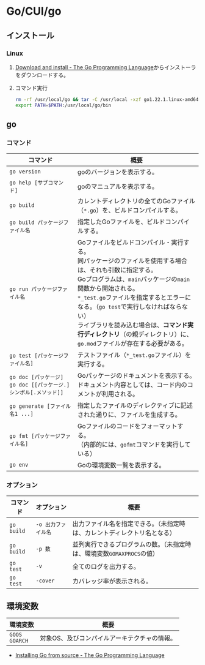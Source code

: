 # Go/CUI/go

## インストール

### Linux

1. [Download and install - The Go Programming Language](https://go.dev/doc/install)からインストーラをダウンロードする。

2. コマンド実行

   ```bash
   rm -rf /usr/local/go && tar -C /usr/local -xzf go1.22.1.linux-amd64.tar.gz
   export PATH=$PATH:/usr/local/go/bin
   ```

## go

### コマンド

| コマンド                                                     | 概要                                                         |
| ------------------------------------------------------------ | ------------------------------------------------------------ |
| `go version`                                                 | goのバージョンを表示する。                                   |
| `go help [サブコマンド]`                                     | goのマニュアルを表示する。                                   |
| `go build`                                                   | カレントディレクトリの全てのGoファイル（`*.go`）を、ビルドコンパイルする。 |
| `go build パッケージファイル名`                              | 指定したGoファイルを、ビルドコンパイルする。                 |
| `go run パッケージファイル名`                                | Goファイルをビルドコンパイル・実行する。<br />同パッケージのファイルを使用する場合は、それも引数に指定する。<br />Goプログラムは、`main`パッケージの`main`関数から開始される。<br />  `*_test.go`ファイルを指定するとエラーになる。（`go test`で実行しなければならない） <br />ライブラリを読み込む場合は、**コマンド実行ディレクトリ**（の親ディレクトリ）に、<br />`go.mod`ファイルが存在する必要がある。 |
| `go test [パッケージファイル名]`                             | テストファイル（`*_test.go`ファイル）を実行する。            |
| `go doc [パッケージ]`<br />`go doc [[パッケージ.]シンボル[.メソッド]]` | Goパッケージのドキュメントを表示する。<br />ドキュメント内容としては、コード内のコメントが利用される。 |
| `go generate [ファイル名1 ...]`                              | 指定したファイルのディレクティブに記述された通りに、ファイルを生成する。 |
| `go fmt [パッケージファイル名]`                              | Goファイルのコードをフォーマットする。<br />（内部的には、`gofmt`コマンドを実行している） |
| `go env`                                                     | Goの環境変数一覧を表示する。                                 |

### オプション

| コマンド   | オプション          | 概要                                                         |
| ---------- | ------------------- | ------------------------------------------------------------ |
| `go build` | `-o 出力ファイル名` | 出力ファイル名を指定できる。（未指定時は、カレントディレクトリ名となる） |
| `go build` | `-p 数`             | 並列実行できるプログラムの数。（未指定時は、環境変数`GOMAXPROCS`の値） |
| `go test`  | `-v`                | 全てのログを出力する。                                       |
| `go test`  | `-cover`            | カバレッジ率が表示される。                                   |

## 環境変数

| 環境変数             | 概要                                         |
| -------------------- | -------------------------------------------- |
| `GOOS`<br />`GOARCH` | 対象OS、及びコンパイルアーキテクチャの情報。 |

- [Installing Go from source - The Go Programming Language](https://go.dev/doc/install/source#environment)
